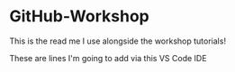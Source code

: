# GitHub-Workshop

This is the read me I use alongside the workshop tutorials!

These are lines I'm going to add via this VS Code IDE